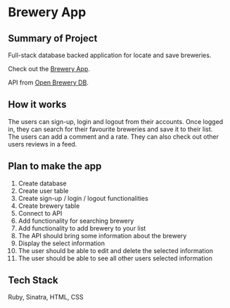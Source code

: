 # Brewery App

## Summary of Project

Full-stack database backed application for locate and save breweries.<br />

Check out the [Brewery App](https://my-brewery-app.herokuapp.com/).<br />

API from [Open Brewery DB](https://www.openbrewerydb.org/d).

## How it works

The users can sign-up, login and logout from their accounts. Once logged in, they can search for their favourite breweries and save it to their list.<br />
The users can add a comment and a rate.
They can also check out other users reviews in a feed.

## Plan to make the app

1. Create database
2. Create user table
3. Create sign-up / login / logout functionalities
4. Create brewery table
5. Connect to API
6. Add functionality for searching brewery
7. Add functionality to add brewery to your list
8. The API should bring some information about the brewery
9. Display the select information
10. The user should be able to edit and delete the selected information
11. The user should be able to see all other users selected information

## Tech Stack

Ruby, Sinatra, HTML, CSS
